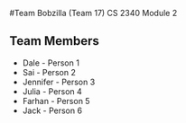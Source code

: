 #Team Bobzilla (Team 17) CS 2340 Module 2

## Team Members
+ Dale - Person 1
+ Sai - Person 2
+ Jennifer - Person 3
+ Julia - Person 4
+ Farhan - Person 5
+ Jack - Person 6
